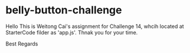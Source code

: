 # belly-button-challenge
Hello
This is Weitong Cai's assignment for Challenge 14, whcih located at StarterCode filder as 'app.js'. Thnak you for your time.

Best Regards

